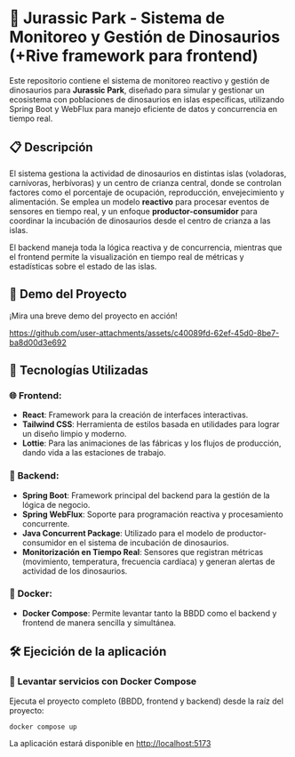 # 🦖 Jurassic Park - Sistema de Monitoreo y Gestión de Dinosaurios (+Rive framework para frontend)

Este repositorio contiene el sistema de monitoreo reactivo y gestión de dinosaurios para **Jurassic Park**, diseñado para simular y gestionar un ecosistema con poblaciones de dinosaurios en islas específicas, utilizando Spring Boot y WebFlux para manejo eficiente de datos y concurrencia en tiempo real.

## 📋 Descripción

El sistema gestiona la actividad de dinosaurios en distintas islas (voladoras, carnívoras, herbívoras) y un centro de crianza central, donde se controlan factores como el porcentaje de ocupación, reproducción, envejecimiento y alimentación. Se emplea un modelo **reactivo** para procesar eventos de sensores en tiempo real, y un enfoque **productor-consumidor** para coordinar la incubación de dinosaurios desde el centro de crianza a las islas.

El backend maneja toda la lógica reactiva y de concurrencia, mientras que el frontend permite la visualización en tiempo real de métricas y estadísticas sobre el estado de las islas.

## 🎥 Demo del Proyecto

¡Mira una breve demo del proyecto en acción!



https://github.com/user-attachments/assets/c40089fd-62ef-45d0-8be7-ba8d00d3e692



## 🚀 Tecnologías Utilizadas

### 🌐 **Frontend**:
- **React**: Framework para la creación de interfaces interactivas.
- **Tailwind CSS**: Herramienta de estilos basada en utilidades para lograr un diseño limpio y moderno.
- **Lottie**: Para las animaciones de las fábricas y los flujos de producción, dando vida a las estaciones de trabajo.

### 🔧 **Backend**:
- **Spring Boot**: Framework principal del backend para la gestión de la lógica de negocio.
- **Spring WebFlux**: Soporte para programación reactiva y procesamiento concurrente.
- **Java Concurrent Package**: Utilizado para el modelo de productor-consumidor en el sistema de incubación de dinosaurios.
- **Monitorización en Tiempo Real**: Sensores que registran métricas (movimiento, temperatura, frecuencia cardíaca) y generan alertas de actividad de los dinosaurios.

### 🐳 **Docker**:
- **Docker Compose**: Permite levantar tanto la BBDD como el backend y frontend de manera sencilla y simultánea.

## 🛠️ Ejecición de la aplicación

### 🔧 **Levantar servicios con Docker Compose**
Ejecuta el proyecto completo (BBDD, frontend y backend) desde la raíz del proyecto:

```bash
docker compose up
```

La aplicación estará disponible en [http://localhost:5173](http://localhost:5173)
